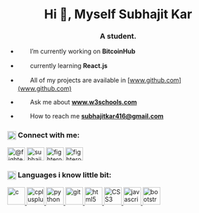 <h1 align="center">Hi 👋, Myself Subhajit Kar</h1>
<h3 align="center">A student.</h3>

- <a><img align="center" src="https://cdn-icons-png.flaticon.com/512/3264/3264753.png" height="17" width="17" /> &ensp;I’m currently working on **BitcoinHub** </a>

- <a><img align="center" src="https://cdn-icons-png.flaticon.com/512/9304/9304577.png" height="17" width="17" /> &ensp;currently learning **React.js** </a>

- <a><img align="center" src="https://cdn-icons-png.flaticon.com/512/4661/4661361.png" height="17" width="17" /> &ensp;All of my projects are available in [www.github.com](www.github.com) </a>

- <a><img align="center" src="https://cdn-icons-png.flaticon.com/512/2881/2881142.png" height="17" width="17" /> &ensp;Ask me about **www.w3schools.com** </a>

- <a><img align="center" src="https://cdn-icons-png.flaticon.com/512/3264/3264753.png" height="17" width="17" /> &ensp;How to reach me **subhajitkar416@gmail.com** </a>



<h3 align="left"><img align="center" src="https://cdn-icons-png.flaticon.com/512/2103/2103633.png" height="20" width="20" /> Connect with me:</h3>
<p align="left">
<a href="https://twitter.com/@fighterop_" target="_blank"><img align="center" src="https://cdn-icons-png.flaticon.com/512/2504/2504947.png" alt="@fighterop_" height="30" width="40" /></a>
<a href="https://fb.com/subhajitsk11" target="_blank"><img align="center" src="https://cdn-icons-png.flaticon.com/512/2504/2504903.png" alt="subhajitsk11" height="30" width="40" /></a>
<a href="https://instagram.com/fighterop_" target="_blank"><img align="center" src="https://cdn-icons-png.flaticon.com/512/2111/2111463.png" alt="fighterop_" height="30" width="40" /></a>
<a href="https://www.youtube.com/c/fighterop11" target="_blank"><img align="center" src="https://cdn-icons-png.flaticon.com/512/2504/2504965.png" alt="fighterop11" height="30" width="40" /></a>
</p>

<h3 align="left"><img align="center" src="https://cdn-icons-png.flaticon.com/512/6214/6214248.png" height="20" width="20" /> Languages i know little bit: </h3>
<p align="left"> <a href="https://www.cprogramming.com/" target="_blank" rel="noreferrer"> <img src="https://upload.wikimedia.org/wikipedia/commons/thumb/1/18/C_Programming_Language.svg/1024px-C_Programming_Language.svg.png" alt="c" width="40" height="40"/> </a> <a href="https://isocpp.org/" target="_blank" rel="noreferrer"> <img src="https://upload.wikimedia.org/wikipedia/commons/thumb/1/18/ISO_C%2B%2B_Logo.svg/800px-ISO_C%2B%2B_Logo.svg.png" alt="cplusplus" width="40" height="40"/> </a> <a href="https://www.python.org" target="_blank" rel="noreferrer"> <img src="https://upload.wikimedia.org/wikipedia/commons/thumb/c/c3/Python-logo-notext.svg/1024px-Python-logo-notext.svg.png" alt="python" width="40" height="40"/> </a> <a href="https://git-scm.com/" target="_blank" rel="noreferrer"> <img src="https://www.vectorlogo.zone/logos/git-scm/git-scm-icon.svg" alt="git" width="40" height="40"/> </a> <a href="https://www.w3.org/html/" target="_blank" rel="noreferrer"> <img src="https://www.freepnglogos.com/uploads/html5-logo-png/html5-logo-html-logo-0.png" alt="html5" width="40" height="40"/> </a> <a href="https://www.w3.org/Style/CSS/" target="_blank" rel="noreferrer"> <img src="https://upload.wikimedia.org/wikipedia/commons/thumb/6/62/CSS3_logo.svg/768px-CSS3_logo.svg.png?20210705212817" alt="CSS3" width="40" height="40"/> </a> <a href="https://developer.mozilla.org/en-US/docs/Web/JavaScript" target="_blank" rel="noreferrer"> <img src="https://www.freepnglogos.com/uploads/javascript-png/javascript-vector-logo-yellow-png-transparent-javascript-vector-12.png" alt="javascript" width="40" height="40"/> </a> <a href="https://getbootstrap.com" target="_blank" rel="noreferrer"> <img src="https://upload.wikimedia.org/wikipedia/commons/thumb/b/b2/Bootstrap_logo.svg/1280px-Bootstrap_logo.svg.png" alt="bootstrap" width="40" height="40"/> </a> </p>
